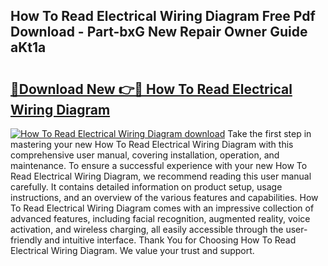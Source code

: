 ## How To Read Electrical Wiring Diagram Free Pdf Download - Part-bxG New Repair Owner Guide aKt1a

# <h2><a href="http://dfrfc8i.blite.top/?on=How+To+Read+Electrical+Wiring+Diagram">🔗Download New 👉🔴 How To Read Electrical Wiring Diagram</a></h2>

[![How To Read Electrical Wiring Diagram download](https://i.imgur.com/lujVjoI.png)](http://dfrfc8i.blite.top/?on=How+To+Read+Electrical+Wiring+Diagram)
Take the first step in mastering your new How To Read Electrical Wiring Diagram with this comprehensive user manual, covering installation, operation, and maintenance. To ensure a successful experience with your new How To Read Electrical Wiring Diagram, we recommend reading this user manual carefully. It contains detailed information on product setup, usage instructions, and an overview of the various features and capabilities. How To Read Electrical Wiring Diagram comes with an impressive collection of advanced features, including facial recognition, augmented reality, voice activation, and wireless charging, all easily accessible through the user-friendly and intuitive interface. Thank You for Choosing How To Read Electrical Wiring Diagram. We value your trust and support.
